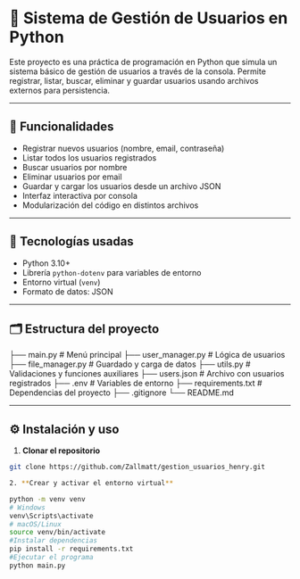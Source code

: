 # 📘 Sistema de Gestión de Usuarios en Python

Este proyecto es una práctica de programación en Python que simula un sistema básico de gestión de usuarios a través de la consola. Permite registrar, listar, buscar, eliminar y guardar usuarios usando archivos externos para persistencia.

---

## 🚀 Funcionalidades

- Registrar nuevos usuarios (nombre, email, contraseña)
- Listar todos los usuarios registrados
- Buscar usuarios por nombre
- Eliminar usuarios por email
- Guardar y cargar los usuarios desde un archivo JSON
- Interfaz interactiva por consola
- Modularización del código en distintos archivos

---

## 🧪 Tecnologías usadas

- Python 3.10+
- Librería `python-dotenv` para variables de entorno
- Entorno virtual (`venv`)
- Formato de datos: JSON

---

## 🗂️ Estructura del proyecto
├── main.py # Menú principal
├── user_manager.py # Lógica de usuarios
├── file_manager.py # Guardado y carga de datos
├── utils.py # Validaciones y funciones auxiliares
├── users.json # Archivo con usuarios registrados
├── .env # Variables de entorno
├── requirements.txt # Dependencias del proyecto
├── .gitignore
└── README.md

---

## ⚙️ Instalación y uso

1. **Clonar el repositorio**
```bash
git clone https://github.com/Zallmatt/gestion_usuarios_henry.git

2. **Crear y activar el entorno virtual**

python -m venv venv
# Windows
venv\Scripts\activate
# macOS/Linux
source venv/bin/activate
#Instalar dependencias
pip install -r requirements.txt
#Ejecutar el programa
python main.py


